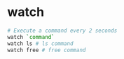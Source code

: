 # watch

```sh
# Execute a command every 2 seconds
watch `command`
watch ls # ls command
watch free # free command
```
